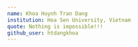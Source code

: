 ```yaml
---
name: Khoa Huynh Tran Dang 
institution: Hoa Sen University, Vietnam
quote: Nothing is impossible!!!
github_user: htdangkhoa
---
```

